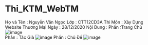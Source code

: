 # Thi_KTM_WebTM
Họ và Tên : Nguyễn Văn Ngọc
Lớp : CTT12CD3A
Thi Môn : Xây Dựng Website Thương Mại
Ngày : 28/12/2020
Nội Dung :
Phần :Trang Chủ 
![image](https://user-images.githubusercontent.com/56054516/103189284-867a7f00-48fe-11eb-8cb4-bf4dc3f3cd79.png)
<br>
Phần : Tác Giả
![image](https://user-images.githubusercontent.com/56054516/103189378-f426ab00-48fe-11eb-8215-cea555997986.png)
Phần : Chủ Đề
![image](https://user-images.githubusercontent.com/56054516/103189400-056fb780-48ff-11eb-8c4b-4915f001e417.png)
